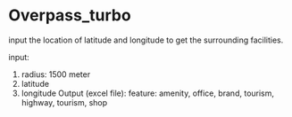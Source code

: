# Overpass_turbo

input the location of latitude and longitude to get the surrounding facilities.

input: 
 1. radius: 1500 meter
 2. latitude
 3. longitude
Output (excel file):
 feature: amenity, office, brand, tourism, highway, tourism, shop
